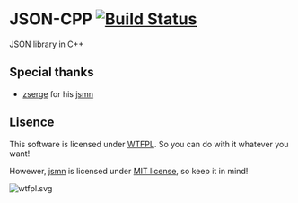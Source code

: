 # JSON-CPP [![Build Status](https://travis-ci.org/SR3u/JSON-CPP.svg?branch=master)](https://travis-ci.org/SR3u/JSON-CPP)
JSON library in C++

## Special thanks
* [zserge](https://github.com/zserge) for his [jsmn](https://github.com/zserge/jsmn)

## Lisence ##

This software is licensed under [WTFPL](http://www.wtfpl.net/about/). So you can do with it whatever you want!

Howewer, [jsmn](https://github.com/zserge/jsmn) is licensed under [MIT license](http://www.opensource.org/licenses/mit-license.php), so keep it in mind!

![wtfpl.svg](http://www.wtfpl.net/wp-content/uploads/2012/12/wtfpl.svg)
